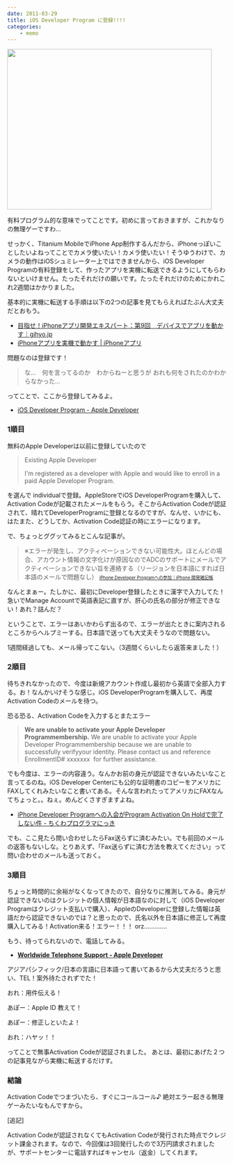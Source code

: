 ```yaml
---
date: 2011-03-29
title: iOS Developer Program に登録!!!!
categories: 
    - memo
---
```

<img class="alignnone size-full wp-image-2653" title="activationcode" src="/static/blog/2011/03/activationcode.png" alt="" width="470" height="369" />

有料プログラム的な意味でってことです。初めに言っておきますが、これかなりの無理ゲーですわ...

せっかく、Titanium MobileでiPhone App制作するんだから、iPhoneっぽいことしたいよねってことでカメラ使いたい！カメラ使いたい！そうゆうわけで、カメラの動作はiOSシュミレーター上ではできませんから、iOS Developer Programの有料登録をして、作ったアプリを実機に転送できるようにしてもらわないといけません。たったそれだけの願いです。たったそれだけのためにかれこれ2週間はかかりました。

基本的に実機に転送する手順は以下の2つの記事を見てもらえればたぶん大丈夫だとおもう。
<ul>
	<li><a href="http://gihyo.jp/dev/serial/01/iphone/0009">目指せ！iPhoneアプリ開発エキスパート：第9回　デバイスでアプリを動かす｜gihyo.jp </a></li>
	<li><a href="http://kentaro-shimizu.com/lecture/iphone/step3.html">iPhoneアプリを実機で動かす | iPhoneアプリ</a></li>
</ul>
問題なのは登録です！
<blockquote>な…　何を言ってるのか　わからねーと思うが
おれも何をされたのかわからなかった…</blockquote>
ってことで、ここから登録してみるよ。
<ul>
	<li><a href="http://developer.apple.com/jp/programs/ios/">iOS Developer Program - Apple Developer</a></li>
</ul>
<h3>1順目</h3>
無料のApple Developerは以前に登録していたので
<blockquote>Existing Apple Developer

I'm registered as a developer with Apple and would like to enroll in a paid Apple Developer Program.</blockquote>
を選んで individualで登録。AppleStoreでiOS DeveloperProgramを購入して、Activation Codeが記載されたメールをもらう。そこからActivation Codeが認証されて、晴れてDeveloperProgramに登録となるのですが、なんせ、いかにも、はたまた、どうしてか、Activation Code認証の時にエラーになります。

で、ちょっとググッてみるとこんな記事が。
<blockquote>※エラーが発生し、アクティベーションできない可能性大。ほとんどの場合、アカウント情報の文字化けが原因なのでADCのサポートにメールでアクティベーションできない旨を連絡する（リージョンを日本語にすれば日本語のメールで問題なし）
<span style="font-size: x-small;"><a href="http://ameblo.jp/mbdev/entry-10186919672.html"> iPhone Developer Programへの参加｜iPhone 開発雑記帳</a></span></blockquote>
なんとまぁー。たしかに、最初にDeveloper登録したときに漢字で入力してた！急いでManage Accountで英語表記に直すが、肝心の氏名の部分が修正できない！あれ？詰んだ？

ということで、エラーはあいかわらず出るので、エラーが出たときに案内されるところからヘルプミーする。日本語で送っても大丈夫そうなので問題ない。

1週間経過しても、メール帰ってこない。（3週間くらいしたら返答来ました！）
<h3>2順目</h3>
待ちきれなかったので、今度は新規アカウント作成し最初から英語で全部入力する。お！なんかいけそうな感じ。iOS DeveloperProgramを購入して、再度Activation Codeのメールを待つ。

恐る恐る、Activation Codeを入力するとまたエラー
<blockquote><strong>We are unable to activate your Apple Developer Programmembership.</strong>
We are unable to activate your Apple Developer Programmembership because we are unable to successfully verifyyour identity. Please contact us and reference EnrollmentID# xxxxxxx  for further assistance.</blockquote>
でも今度は、エラーの内容違う。なんかお前の身元が認証できないみたいなこと言ってるのね。iOS Developer Centerにも公的な証明書のコピーをアメリカにFAXしてくれみたいなこと書いてある。そんな言われたってアメリカにFAXなんてちょっと。。ねぇ。めんどくさすぎますよね。
<ul>
	<li><a href="http://d.hatena.ne.jp/thata/20100404/1270370400">iPhone Developer Programへの入会がProgram Activation On Holdで完了しない件 - ちくわプログラマにっき</a></li>
</ul>
でも、ここ見たら問い合わせしたらFax送らずに済むみたい。でも前回のメールの返答もないしな。とりあえず、「Fax送らずに済む方法を教えてください」って問い合わせのメールも送っておく。
<h3>3順目</h3>
ちょっと時間的に余裕がなくなってきたので、自分なりに推測してみる。身元が認証できないのはクレジットの個人情報が日本語なのに対して（iOS Developer Programはクレジット支払いで購入）、AppleのDeveloperに登録した情報は英語だから認証できないのでは？と思ったので、氏名以外を日本語に修正して再度購入してみる！Activation来る！エラー！！！ orz.............

もう、待ってられないので、電話してみる。
<ul>
	<li><strong><a href="http://developer.apple.com/jp/contact/phone.html">Worldwide Telephone Support - Apple Developer</a> </strong></li>
</ul>
アジアパシフィック/日本の言語に日本語って書いてあるから大丈夫だろうと思い、TEL！案外待たされずでた！

おれ：用件伝える！

あぽー：Apple ID 教えて！

あぽー：修正しといたよ！

おれ：ハヤッ！！

ってことで無事Activation Codeが認証されました。
あとは、最初にあげた２つの記事見ながら実機に転送するだけす。
<h3>結論</h3>
Activation Codeでつまづいたら、すぐにコールコール♪
絶対エラー起きる無理ゲーみたいなもんですから。

[追記]

Activation Codeが認証されなくてもActivation Codeが発行された時点でクレジット課金されます。なので、今回僕は3回発行したので3万円請求されましたが、サポートセンターに電話すればキャンセル（返金）してくれます。
